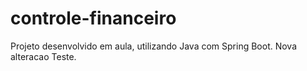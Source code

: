 # controle-financeiro

Projeto desenvolvido em aula, utilizando Java com Spring Boot.
Nova alteracao
Teste.